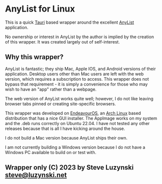 # AnyList for Linux

This is a quick [Tauri](https://tauri.app) based wrapper around the excellent [AnyList](https://www.anylist.com) application.

No ownership or interest in AnyList by the author is implied by the creation of this wrapper. It was created largely out of self-interest.

## Why this wrapper?

AnyList is fantastic; they ship Mac, Apple IOS, and Android versions of their application. Desktop users other than Mac users are left with the web version, which requires a subscription to access. This wrapper does not bypass that requirement - it is simply a convenience for those who may wish to have an "app" rather than a webpage. 

The web version of AnyList works quite well; however, I do not like leaving browser tabs pinned or creating site-specific browsers.

This wrapper was developed on [EndeavourOS](https://www.endeavouros.com), an [Arch Linux](https://www.archlinux.org) based distribution that has a nice GUI installer. The AppImage works on my system and the .deb runs correctly on Ubuntu 22.04. I have not tested any other releases because that is all I have kicking around the house.

I do not build a Mac version because AnyList ships their own.

I am not currently building a Windows version because I do not have a Windows PC available to build on or test with.

## Wrapper only (C) 2023 by Steve Luzynski <steve@luzynski.net>
